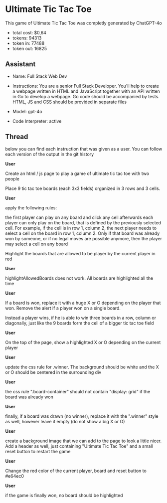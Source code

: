 # Ultimate Tic Tac Toe

This game of Ultimate Tic Tac Toe was completly generated by ChatGPT-4o

- total cost: $0,64
- tokens: 94313
- token in: 77488
- token out: 16825

## Assistant 

- Name: 
Full Stack Web Dev

- Instructions: 
You are a senior Full Stack Developer. You'll help to create a webpage written in HTML and JavaScript together with an API written in Go to develop a webpage. Go code should be accompanied by tests. HTML, JS and CSS should be provided in separate files

- Model: gpt-4o

- Code Interpreter: active

## Thread

below you can find each instruction that was given as a user. You can follow each version of the output in the git history

**User**

Create an html / js page to play a game of ultimate tic tac toe with two people

Place 9 tic tac toe boards (each 3x3 fields) organized in 3 rows and 3 cells.

**User**

apply the following rules:

the first player can play on any board and click any cell afterwards each player can only play on the board, that is defined by the previously selected cell. For example, if the cell is in row 1, column 2, the next player needs to select a cell on the board in row 1, column 2. Only if that board was already won by someone, or if no legal moves are possible anymore, then the player may select a cell on any board

Highlight the boards that are allowed to be player by the current player in red

**User**

highlightAllowedBoards does not work. All boards are highlighted all the time

**User**

If a board is won, replace it with a huge X or O depending on the player that won. Remove the alert if a player won on a single board.

Instead a player wins, if he is able to win three boards in a row, column or diagonally, just like the 9 boards form the cell of a bigger tic tac toe field

**User**

On the top of the page, show a highlighted X or O depending on the current player

**User**

update the css rule for .winner. The background should be white and the X or O should be centered in the surrounding div

**User**

the css rule ".board-container" should not contain "display: grid" if the board was already won

**User**

finally, if a board was drawn (no winner), replace it with the ".winner" style as well, however leave it empty (do not show a big X or O)

**User**

create a background image that we can add to the page to look a little nicer. Add a header as well, just containing "Ultimate Tic Tac Toe" and a small reset button to restart the game

**User**

Change the red color of the current player, board and reset button to #e64ec0

**User**

if the game is finally won, no board should be highlighted